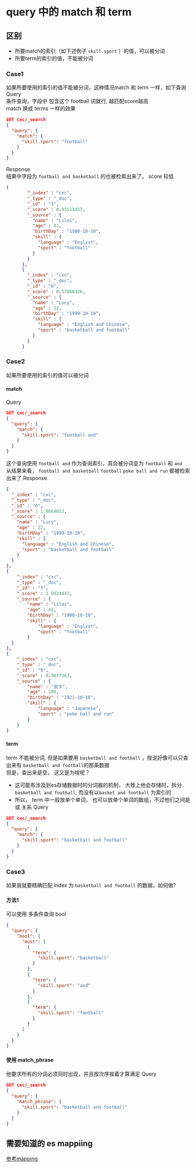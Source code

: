 # query 中的 match 和 term
## 区别
- 所要match的索引（如下述例子 `skill.sport` ）的值，可以被分词
- 所要term的索引的值，不能被分词

### Case1
如果所要使用的索引的值不能被分词，这种情况match 和 term 一样，如下查询
Query  
条件查询，字段中 包含这个 football 词就行, 越匹配score越高  
match 换成 terms 一样的效果
```json
GET cxc/_search   
{
  "query": {
    "match": {
      "skill.sport": "football"
    }
  }
}
```
Response  
结果中字段为 `football and basketball` 的也被检索出来了。 score 较低
```json
{
        "_index" : "cxc",
        "_type" : "_doc",
        "_id" : "3",
        "_score" : 0.93513453,
        "_source" : {
          "name" : "Lilei",
          "age" : 41,
          "birthDay" : "1980-10-10",
          "skill" : {
            "language" : "Englist",
            "sport" : "football"
          }
        }
      },
      {
        "_index" : "cxc",
        "_type" : "_doc",
        "_id" : "6",
        "_score" : 0.57868326,
        "_source" : {
          "name" : "Lucy",
          "age" : 22,
          "birthDay" : "1999-10-10",
          "skill" : {
            "language" : "English and Chinese",
            "sport" : "basketball and football"
          }
        }
      }
```

### Case2
如果所要使用的索引的值可以被分词
#### match
Query
```json
GET cxc/_search   
{
  "query": {
    "match": {
      "skill.sport": "football and"
    }
  }
}
```
这个查询使用 `football and` 作为查询索引，其会被分词变为 `football` 和 `and`   
从结果来看， `football and basketball`  `football` `poke ball and run` 都被检索出来了
Response
```json
{
  "_index" : "cxc",
  "_type" : "_doc",
  "_id" : "6",
  "_score" : 1.8664033,
  "_source" : {
    "name" : "Lucy",
    "age" : 22,
    "birthDay" : "1999-10-10",
    "skill" : {
      "language" : "English and Chinese",
      "sport" : "basketball and football"
    }
  }
},
{
    "_index" : "cxc",
    "_type" : "_doc",
    "_id" : "3",
    "_score" : 1.0924442,
    "_source" : {
        "name" : "Lilei",
        "age" : 41,
        "birthDay" : "1980-10-10",
        "skill" : {
            "language" : "Englist",
            "sport" : "football"
        }
  }
},
{
    "_index" : "cxc",
    "_type" : "_doc",
    "_id" : "9",
    "_score" : 0.9877362,
    "_source" : {
        "name" : "皮卡",
        "age" : 100,
        "birthDay" : "1921-10-10",
        "skill" : {
            "language" : "Japanese",
            "sport" : "poke ball and run"
        }
    }
}
```

#### term
term 不能被分词, 但是如果要用 `basketball and football` ，按说好像可以只查出来有 `basketball and football`的那条数据  
但是，查出来是空， 这又是为啥呢？
- 这可能有涉及到es存储数据时的分词器的机制， 大致上他会存储时，拆分 `basketball and football`, 而没有以`basket and football`
为索引的
- 所以， term 中一般放单个单词， 也可以放单个单词的数组，不过他们之间是 或 关系
Query
```json
GET cxc/_search   
{
  "query": {
    "match": {
      "skill.sport": "basketball and football"
    }
  }
}
```

### Case3
如果我就要精确匹配 index 为 `basketball and football` 的数据，如何做?
#### 方法1
可以使用 多条件查询 bool
```json
{
  "query": {
    "bool": {
      "must": [
        {
          "term": {
            "skill.sport": "basketball"
          }
        },
        {
          "term": {
            "skill.sport": "and"
          }
        },
        {
          "term": {
            "skill.sport": "football"
          }
        }
      ]
    }
  }
}
```

#### 使用 match_phrase
他要求所有的分词必须同时出现，并且按次序挨着才算满足
Query
```json
GET cxc/_search   
{
  "query": {
    "match_phrase": {
      "skill.sport": "basketball and football"
    }
  }
}
```

## 需要知道的 es mappiing
[参考mapping](mapping-and-type.md)
